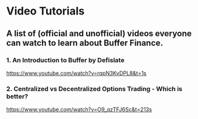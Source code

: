 # Video Tutorials

## A list of (official and unofficial) videos everyone can watch to learn about Buffer Finance.

### 1. An Introduction to Buffer by Defislate

https://www.youtube.com/watch?v=rqpN3KvDPL8&t=1s

### 2. Centralized vs Decentralized Options Trading - Which is better?

https://www.youtube.com/watch?v=O9_qzTFJ6Sc&t=213s
